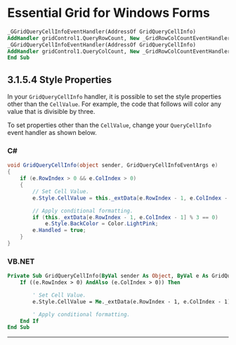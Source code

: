 <!--
source: image
domain: syncfusion-sdk
task: pdf-ocr-to-markdown
language: en (keep original; do not translate)
source_filename: page_104.jpeg
document_name: grid
page_number: 104
page_id: grid#page_104
product: Syncfusion Winforms
version: 11.4.0.26
timestamp: 2025-08-09T05:25:44Z
fidelity: lossless
-->

# Essential Grid for Windows Forms

```vb
_GGridQueryCellInfoEventHandler(AddressOf GridQueryCellInfo)
AddHandler gridControl1.QueryRowCount, New _GridRowColCountEventHandler(AddressOf GridQueryRowColCount)
_GGridQueryCellInfoEventHandler(AddressOf GridQueryCellInfo)
AddHandler gridControl1.QueryColCount, New _GridRowColCountEventHandler(AddressOf GridQueryColCount)
End Sub
```

## 3.1.5.4 Style Properties

In your `GridQueryCellInfo` handler, it is possible to set the style properties other than the `CellValue`. For example, the code that follows will color any value that is divisible by three.

To set properties other than the `CellValue`, change your `QueryCellInfo` event handler as shown below.

### C#

```csharp
void GridQueryCellInfo(object sender, GridQueryCellInfoEventArgs e)
{
    if (e.RowIndex > 0 && e.ColIndex > 0)
    {
        // Set Cell Value.
        e.Style.CellValue = this._extData[e.RowIndex - 1, e.ColIndex - 1];

        // Apply conditional formatting.
        if (this._extData[e.RowIndex - 1, e.ColIndex - 1] % 3 == 0)
            e.Style.BackColor = Color.LightPink;
        e.Handled = true;
    }
}
```

### VB.NET

```vb
Private Sub GridQueryCellInfo(ByVal sender As Object, ByVal e As GridQueryCellInfoEventArgs)
    If ((e.RowIndex > 0) AndAlso (e.ColIndex > 0)) Then

        ' Set Cell Value.
        e.Style.CellValue = Me._extData(e.RowIndex - 1, e.ColIndex - 1)

        ' Apply conditional formatting.
    End If
End Sub
```

---

<!-- tags: [syncfusion, winforms, essential grid, style properties, c#, vb.net, cell formatting, grid query cellinfo, grid element] keywords: [divisible by three, conditional formatting, cell value, event handler, style property] -->